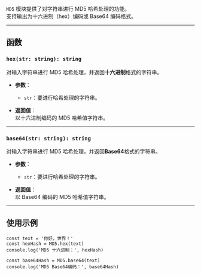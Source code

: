 `MD5` 模块提供了对字符串进行 MD5 哈希处理的功能。  
支持输出为十六进制（hex）编码或 Base64 编码格式。

---

## 函数

### `hex(str: string): string`
对输入字符串进行 MD5 哈希处理，并返回**十六进制**格式的字符串。

- **参数**：
  - `str`：要进行哈希处理的字符串。

- **返回值**：  
  以十六进制编码的 MD5 哈希值字符串。

---

### `base64(str: string): string`
对输入字符串进行 MD5 哈希处理，并返回**Base64**格式的字符串。

- **参数**：
  - `str`：要进行哈希处理的字符串。

- **返回值**：  
  以 Base64 编码的 MD5 哈希值字符串。

---

## 使用示例

```tsx
const text = '你好，世界！'
const hexHash = MD5.hex(text)
console.log('MD5 十六进制：', hexHash)

const base64Hash = MD5.base64(text)
console.log('MD5 Base64编码：', base64Hash)
```